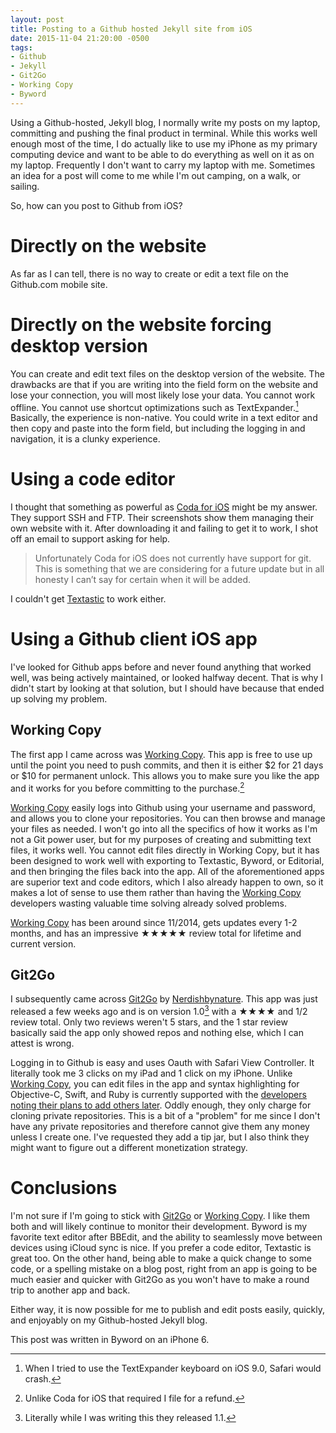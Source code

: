 ```yaml
---
layout: post
title: Posting to a Github hosted Jekyll site from iOS
date: 2015-11-04 21:20:00 -0500
tags: 
- Github
- Jekyll
- Git2Go
- Working Copy
- Byword
---
```


Using a Github-hosted, Jekyll blog, I normally write my posts on my laptop, committing and pushing the final product in terminal. While this works well enough most of the time, I do actually like to use my iPhone as my primary computing device and want to be able to do everything as well on it as on my laptop. Frequently I don't want to carry my laptop with me. Sometimes an idea for a post will come to me while I'm out camping, on a walk, or sailing. 

So, how can you post to Github from iOS?

# Directly on the website

As far as I can tell, there is no way to create or edit a text file on the Github.com mobile site. 

# Directly on the website forcing desktop version

You can create and edit text files on the desktop version of the website. The drawbacks are that if you are writing into the field form on the website and lose your connection, you will most likely lose your data. You cannot work offline. You cannot use shortcut optimizations such as TextExpander.[^151105095448] Basically, the experience is non-native. You could write in a text editor and then copy and paste into the form field, but including the logging in and navigation, it is a clunky experience.

# Using a code editor

I thought that something as powerful as [Coda for iOS](https://itunes.apple.com/us/app/coda-for-ios/id500906297?mt=8&uo=4&at=11l4RT) might be my answer. They support SSH and FTP. Their screenshots show them managing their own website with it. After downloading it and failing to get it to work, I shot off an email to support asking for help. 

> Unfortunately Coda for iOS does not currently have support for git. This is something that we are considering for a future update but in all honesty I can’t say for certain when it will be added.

I couldn't get [Textastic](https://itunes.apple.com/us/app/textastic-code-editor-for/id550156166?mt=8&uo=4&at=11l4RT) to work either.

# Using a Github client iOS app

I've looked for Github apps before and never found anything that worked well, was being actively maintained, or looked halfway decent. That is why I didn't start by looking at that solution, but I should have because that ended up solving my problem. 

## Working Copy

The first app I came across was [Working Copy](https://itunes.apple.com/us/app/working-copy/id896694807?mt=8&uo=4&at=11l4RT). This app is free to use up until the point you need to push commits, and then it is either $2 for 21 days or $10 for permanent unlock. This allows you to make sure you like the app and it works for you before committing to the purchase.[^151105200728]

[Working Copy](https://itunes.apple.com/us/app/working-copy/id896694807?mt=8&uo=4&at=11l4RT) easily logs into Github using your username and password, and allows you to clone your repositories. You can then browse and manage your files as needed. I won't go into all the specifics of how it works as I'm not a Git power user, but for my purposes of creating and submitting text files, it works well. You cannot edit files directly in Working Copy, but it has been designed to work well with exporting to Textastic, Byword, or Editorial, and then bringing the files back into the app. All of the aforementioned apps are superior text and code editors, which I also already happen to own, so it makes a lot of sense to use them rather than having the [Working Copy](https://itunes.apple.com/us/app/working-copy/id896694807?mt=8&uo=4&at=11l4RT) developers wasting valuable time solving already solved problems.

[Working Copy](https://itunes.apple.com/us/app/working-copy/id896694807?mt=8&uo=4&at=11l4RT) has been around since 11/2014, gets updates every 1-2 months, and has an impressive ★★★★★ review total for lifetime and current version.

## Git2Go
I subsequently came across [Git2Go](https://itunes.apple.com/us/app/git2go-git-client-you-always/id963577401?mt=8&uo=4&at=11l4RT) by [Nerdishbynature](http://nerdishbynature.com/feed.xml). This app was just released a few weeks ago and is on version 1.0[^151105221354] with a ★★★★ and 1/2 review total. Only two reviews weren't 5 stars, and the 1 star review basically said the app only showed repos and nothing else, which I can attest is wrong. 

Logging in to Github is easy and uses Oauth with Safari View Controller. It literally took me 3 clicks on my iPad and 1 click on my iPhone. Unlike [Working Copy](https://itunes.apple.com/us/app/working-copy/id896694807?mt=8&uo=4&at=11l4RT), you can edit files in the app and syntax highlighting for Objective-C, Swift, and Ruby is currently supported with the [developers noting their plans to add others later](https://twitter.com/Git2Go/status/659224986763202564).  Oddly enough, they only charge for cloning private repositories. This is a bit of a "problem" for me since I don't have any private repositories and therefore cannot give them any money unless I create one. I've requested they add a tip jar, but I also think they might want to figure out a different monetization strategy. 

# Conclusions

I'm not sure if I'm going to stick with [Git2Go](https://itunes.apple.com/us/app/git2go-git-client-you-always/id963577401?mt=8&uo=4&at=11l4RT) or [Working Copy](https://itunes.apple.com/us/app/working-copy/id896694807?mt=8&uo=4&at=11l4RT). I like them both and will likely continue to monitor their development. Byword is my favorite text editor after BBEdit, and the ability to seamlessly move between devices using iCloud sync is nice. If you prefer a code editor, Textastic is great too. On the other hand, being able to make a quick change to some code, or a spelling mistake on a blog post, right from an app is going to be much easier and quicker with Git2Go as you won't have to make a round trip to another app and back. 

Either way, it is now possible for me to publish and edit posts easily, quickly, and enjoyably on my Github-hosted Jekyll blog. 

This post was written in Byword on an iPhone 6. 

[^151105095448]: When I tried to use the TextExpander keyboard on iOS 9.0, Safari would crash.

[^151105200728]: Unlike Coda for iOS that required I file for a refund.

[^151105221354]: Literally while I was writing this they released 1.1.